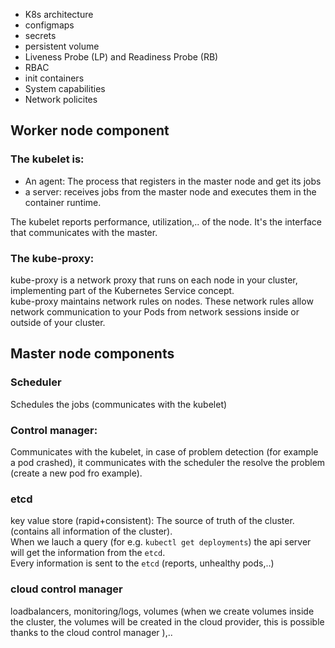 
* K8s architecture
* configmaps
* secrets
* persistent volume
* Liveness Probe (LP) and Readiness Probe (RB)
* RBAC
* init containers
* System capabilities
* Network policites


## Worker node component
### The kubelet is:
 - An agent: The process that registers in the master node and get its jobs
 - a server: receives jobs from the master node and executes them in the container runtime.

The kubelet reports performance, utilization,.. of the node. It's the interface that communicates with the master.

### The kube-proxy:
kube-proxy is a network proxy that runs on each node in your cluster, implementing part of the Kubernetes Service concept. <br>kube-proxy maintains network rules on nodes. These network rules allow network communication to your Pods from network sessions inside or outside of your cluster.

## Master node components

### Scheduler
Schedules the jobs (communicates with the kubelet)

### Control manager:
Communicates with the kubelet, in case of problem detection (for example a pod crashed), it communicates with the scheduler the resolve the problem (create a new pod fro example).

### etcd
key value store (rapid+consistent): The source of truth of the cluster. (contains all information of the cluster). <br>
When we lauch a query (for e.g. `kubectl get deployments`) the api server will get the information from the ``etcd``. <br>
Every information is sent to the `etcd` (reports, unhealthy pods,..)

### cloud control manager
loadbalancers, monitoring/logs, volumes (when we create volumes inside the cluster, the volumes will be created in the cloud provider, this is possible thanks to the cloud control manager ),..




















